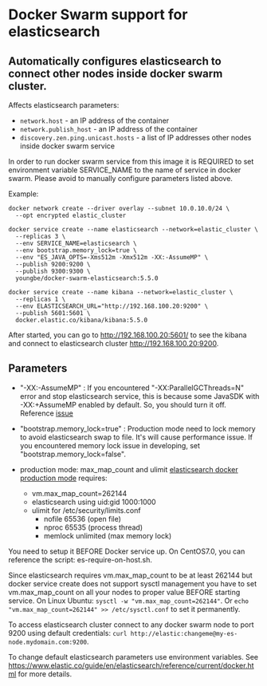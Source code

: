 Docker Swarm support for elasticsearch
======================================

Automatically configures elasticsearch to connect other nodes inside docker swarm cluster.
------------------------------------------------------------------------------------------

Affects elasticsearch parameters:

- `network.host` - an IP address of the container
- `network.publish_host` - an IP address of the container
- `discovery.zen.ping.unicast.hosts` - a list of IP addresses other nodes inside docker swarm service

In order to run docker swarm service from this image it is REQUIRED to set environment variable SERVICE_NAME to the name of service in docker swarm.
Please avoid to manually configure parameters listed above.

Example:

```
docker network create --driver overlay --subnet 10.0.10.0/24 \
  --opt encrypted elastic_cluster

docker service create --name elasticsearch --network=elastic_cluster \
  --replicas 3 \
  --env SERVICE_NAME=elasticsearch \
  --env bootstrap.memory_lock=true \
  --env "ES_JAVA_OPTS=-Xms512m -Xmx512m -XX:-AssumeMP" \
  --publish 9200:9200 \
  --publish 9300:9300 \
  youngbe/docker-swarm-elasticsearch:5.5.0

docker service create --name kibana --network=elastic_cluster \
  --replicas 1 \
  --env ELASTICSEARCH_URL="http://192.168.100.20:9200" \
  --publish 5601:5601 \
  docker.elastic.co/kibana/kibana:5.5.0
```

After started, you can go to http://192.168.100.20:5601/ to see the kibana and connect to elasticsearch cluster http://192.168.100.20:9200.

## Parameters

* "-XX:-AssumeMP" :
If you encountered "-XX:ParallelGCThreads=N" error and stop elasticsearch service, this is because some JavaSDK with -XX:+AssumeMP enabled by default. So, you should turn it off. Reference [issue](https://github.com/elastic/elasticsearch/issues/22245)

* "bootstrap.memory_lock=true" :
Production mode need to lock memory to avoid elasticsearch swap to file. It's will cause performance issue. If you encountered memory lock issue in developing, set "bootstrap.memory_lock=false".

* production mode: max_map_count and ulimit
[elasticsearch docker production mode](https://www.elastic.co/guide/en/elasticsearch/reference/current/docker.html#docker-cli-run-prod-mode) requires:
    * vm.max_map_count=262144
    * elasticsearch using uid:gid 1000:1000
    * ulimit for /etc/security/limits.conf
        * nofile  65536 (open file)
        * nproc   65535 (process thread)
        * memlock unlimited (max memory lock)

You need to setup it BEFORE Docker service up. On CentOS7.0, you can reference the script: es-require-on-host.sh.

Since elasticsearch requires vm.max_map_count to be at least 262144 but docker service create does not support sysctl management you have to set 
vm.max_map_count on all your nodes to proper value BEFORE starting service.
On Linux Ubuntu: `sysctl -w "vm.max_map_count=262144"`. Or `echo "vm.max_map_count=262144" >> /etc/sysctl.conf` to set it permanently.


To access elasticsearch cluster connect to any docker swarm node to port 9200 using default credentials: `curl http://elastic:changeme@my-es-node.mydomain.com:9200`.

To change default elasticsearch parameters use environment variables. See https://www.elastic.co/guide/en/elasticsearch/reference/current/docker.html for more details.
